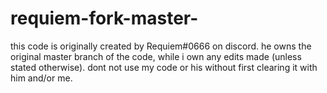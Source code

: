 # requiem-fork-master-
this code is originally created by Requiem#0666 on discord.
he owns the original master branch of the code, while i own any edits made (unless stated otherwise).
dont not use my code or his without first clearing it with him and/or me.
